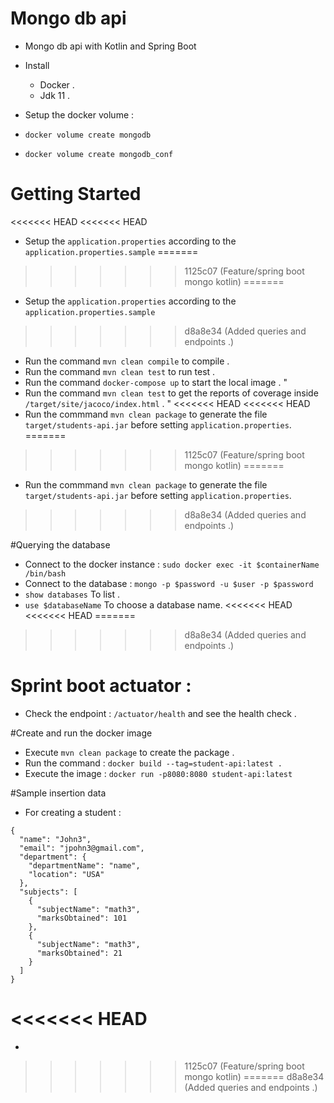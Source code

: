 # Mongo db api

* Mongo db api with Kotlin and Spring Boot

 * Install 
   * Docker .
   * Jdk 11 . 
   
 * Setup the docker volume :
  * ```docker volume create mongodb```
  * ```docker volume create mongodb_conf```

# Getting Started

<<<<<<< HEAD
<<<<<<< HEAD
 * Setup the ```application.properties``` according to the ```application.properties.sample```
=======
>>>>>>> 1125c07 (Feature/spring boot mongo kotlin)
=======
 * Setup the ```application.properties``` according to the ```application.properties.sample```
>>>>>>> d8a8e34 (Added queries and endpoints .)
 * Run the command ```mvn clean compile``` to compile .
 * Run the command ```mvn clean test``` to run test . 
 * Run the command ```docker-compose up``` to start the local image . "
 * Run the command ```mvn clean test``` to get the reports of coverage inside ```/target/site/jacoco/index.html``` . "
<<<<<<< HEAD
<<<<<<< HEAD
 * Run the commmand ```mvn clean package``` to generate the file ```target/students-api.jar``` before setting ```application.properties```.
=======
>>>>>>> 1125c07 (Feature/spring boot mongo kotlin)
=======
 * Run the commmand ```mvn clean package``` to generate the file ```target/students-api.jar``` before setting ```application.properties```.
>>>>>>> d8a8e34 (Added queries and endpoints .)

#Querying the database 

 * Connect to the docker instance : ```sudo docker exec -it $containerName /bin/bash```
 * Connect to the database : ```mongo -p $password -u $user -p $password```
 * ```show databases``` To list .
 * ```use $databaseName``` To choose a database name.
<<<<<<< HEAD
<<<<<<< HEAD
=======
>>>>>>> d8a8e34 (Added queries and endpoints .)

# Sprint boot actuator :

* Check the endpoint : ```/actuator/health``` and see the health check .

#Create and run the docker image 

* Execute ```mvn clean package``` to create the package .
* Run the command : ```docker build --tag=student-api:latest .```
* Execute the image : ```docker run -p8080:8080 student-api:latest```

#Sample insertion data 

* For creating a student :

``` 
{
  "name": "John3",
  "email": "jpohn3@gmail.com",
  "department": {
    "departmentName": "name",
    "location": "USA"
  },
  "subjects": [
    {
      "subjectName": "math3",
      "marksObtained": 101
    },
    {
      "subjectName": "math3",
      "marksObtained": 21
    }
  ]
}
```

 
<<<<<<< HEAD
=======
 * 
>>>>>>> 1125c07 (Feature/spring boot mongo kotlin)
=======
>>>>>>> d8a8e34 (Added queries and endpoints .)
